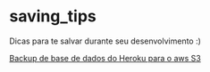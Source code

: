 # saving_tips
Dicas para te salvar durante seu desenvolvimento :)





[Backup de base de dados do Heroku para o aws S3](https://mymai91.github.io/heroku-s3/2019/07/02/backup-database-from-heroku-upload-to-s3.html)
